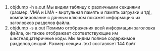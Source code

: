 1) objdump -h a.out
Мы видим таблицу с различными секциями (размер, VMA и LMA - виртульная память и память загрузки и тд), компилирование с данным ключом покажет информацию из заголовков разделов файла.
2) objdump -s a.out
Помимо отображения всей информации заголовка файла, он также отображает соответствующие им шестнадцатеричные коды. Мы видим полное содержимое разделов,секций.
Размер секции .text составляет 144 байт
